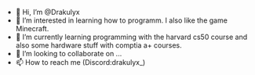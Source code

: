 - 👋 Hi, I’m @Drakulyx
- 👀 I’m interested in learning how to programm. I also like the game Minecraft.
- 🌱 I’m currently learning programming with the harvard cs50 course and also some hardware stuff with comptia a+ courses.
- 💞️ I’m looking to collaborate on ...
- 📫 How to reach me (Discord:drakulyx_)

<!---
Drakulyx/Drakulyx is a ✨ special ✨ repository because its `README.md` (this file) appears on your GitHub profile.
You can click the Preview link to take a look at your changes.
--->
